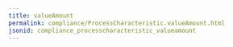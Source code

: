 ```yaml
---
title: valueAmount
permalink: compliance/ProcessCharacteristic.valueAmount.html
jsonid: compliance_processcharacteristic_valueamount
---
```

